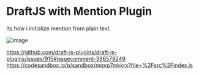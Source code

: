 # DraftJS with Mention Plugin
Its how i initialize mention from plain text.

![image](https://github.com/Antonio-Sitoe/draft-with-mentions/assets/72309855/34120280-7bdf-45a2-9a0e-b6cfdbcfa57b)

https://github.com/draft-js-plugins/draft-js-plugins/issues/915#issuecomment-386579249
https://codesandbox.io/p/sandbox/mqvp7mkkrx?file=%2Fsrc%2Findex.js

